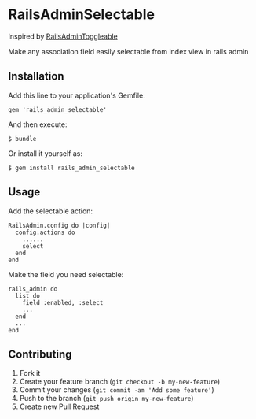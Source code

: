 # RailsAdminSelectable

Inspired by [RailsAdminToggleable](https://github.com/rs-pro/rails_admin_toggleable)

Make any association field easily selectable from index view in rails admin

## Installation

Add this line to your application's Gemfile:

    gem 'rails_admin_selectable'

And then execute:

    $ bundle

Or install it yourself as:

    $ gem install rails_admin_selectable

## Usage

Add the selectable action:

    RailsAdmin.config do |config|
      config.actions do
        ......
        select
      end
    end

Make the field you need selectable:

    rails_admin do
      list do
        field :enabled, :select
        ...
      end
      ...
    end

## Contributing

1. Fork it
2. Create your feature branch (`git checkout -b my-new-feature`)
3. Commit your changes (`git commit -am 'Add some feature'`)
4. Push to the branch (`git push origin my-new-feature`)
5. Create new Pull Request
